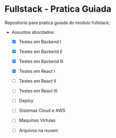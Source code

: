 # Fullstack - Pratica Guiada
Repositorio para pratica guiada do modulo fullstack; 


- Assuntos abordados:

    - [x]  Testes em Backend I
    - [x]  Testes em Backend II
    - [x]  Testes em Backend III
    - [x]  Testes em React I
    - [ ]  Testes em React II
    - [ ]  Testes em React III
    - [ ]  Deploy
    - [ ]  Sistemas Cloud e AWS
    - [ ]  Maquinas Virtuias
    - [ ]  Arquivos na nuvem


